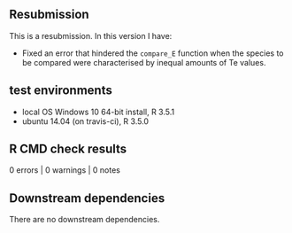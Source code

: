 ## Resubmission
This is a resubmission. In this version I have:

* Fixed an error that hindered the ``compare_E`` function when the species to be compared were characterised by inequal amounts of Te values.

## test environments
* local OS Windows 10 64-bit install, R 3.5.1
* ubuntu 14.04 (on travis-ci), R 3.5.0

## R CMD check results
0 errors | 0 warnings | 0 notes

## Downstream dependencies
There are no downstream dependencies.
 
